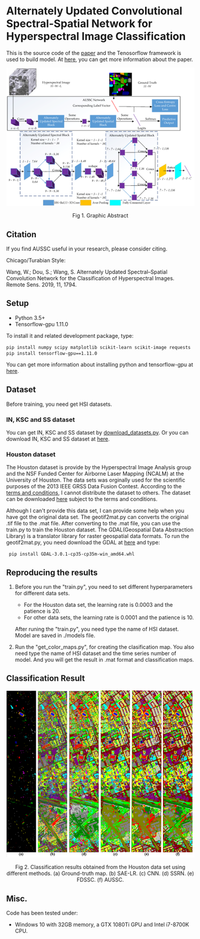 
# Alternately Updated Convolutional Spectral-Spatial Network for Hyperspectral Image Classification
This is the source code of the [paper](https://www.mdpi.com/2072-4292/11/15/1794) and the Tenosorflow framework is used to build model. At [here](https://shuguang-52.github.io/aussc/), you can get more information about the paper.

<div align=center> 
 
 <img src='classification_maps/Graphical Abstract.png'>
 
Fig 1. Graphic Abstract
</div>
 
## Citation
If you find AUSSC useful in your research, please consider citing.

Chicago/Turabian Style:

Wang, W.; Dou, S.; Wang, S. Alternately Updated Spectral–Spatial Convolution Network for the Classification of Hyperspectral Images. Remote Sens. 2019, 11, 1794.


## Setup
+ Python 3.5+
+ Tensorflow-gpu 1.11.0

To install it and related development package, type:

    pip install numpy scipy matplotlib scikit-learn scikit-image requests
    pip install tensorflow-gpu==1.11.0

You can get more information about installing python and tensorflow-gpu at [here](https://github.com/shuguang-52/FDSSC).
    
## Dataset
Before training, you need get HSI datasets. 

### IN, KSC and SS dataset
You can get IN, KSC and SS dataset by [download_datasets.py](https://github.com/shuguang-52/FDSSC/blob/master/download_datasets.py). Or you can download IN, KSC and SS dataset at [here](http://www.ehu.eus/ccwintco/index.php?title=Hyperspectral_Remote_Sensing_Scenes).

### Houston dataset
The Houston dataset is provide by the Hyperspectral Image Analysis group and the NSF Funded Center for Airborne Laser Mapping (NCALM) at the University of Houston. The data sets was orginally used for the scientific purposes of the 2013 IEEE GRSS Data Fusion Contest. According to the [terms and conditions](http://hyperspectral.ee.uh.edu/xeadh4f2dftc13/copyright.txt), I cannot distribute the dataset to others. The dataset can be downloaded [here](http://hyperspectral.ee.uh.edu/?page_id=459) subject to the terms and conditions. 

Although I can't provide this data set, I can provide some help when you have got the original data set. The geotif2mat.py can converts the original .tif file to the .mat file. After converting to the .mat file, you can use the train.py to train the Houston dataset. The GDAL(Geospatial Data Abstraction Library) is a translator library for raster geospatial data formats. To run the geotif2mat.py, you need download the GDAL at [here](https://www.lfd.uci.edu/~gohlke/pythonlibs/#gdal) and type:

     pip install GDAL‑3.0.1‑cp35‑cp35m‑win_amd64.whl

   
## Reproducing the results
1) Before you run the "train.py", you need to set different hyperparameters for different data sets. 
   + For the Houston data set, the learning rate is 0.0003 and the patience is 20.
   + For other data sets, the learning rate is 0.0001 and the patience is 10.

   After runing the "train.py", you need type the name of HSI dataset. Model are saved in ./models file.

2) Run the "get\_color\_maps.py", for creating the clasification map. You also need type the name of HSI dataset and the time series number of model. And you will get the result in .mat format and classification maps.

## Classification Result
<div align=center> 
 
<img src='classification_maps/hs.png'>

Fig 2. Classification results obtained from the Houston data set using different methods. (a) Ground-truth map. (b) SAE-LR. (c) CNN. (d) SSRN. (e) FDSSC. (f) AUSSC.
</div>

## Misc.
Code has been tested under:

+ Windows 10 with 32GB memory, a GTX 1080Ti GPU and Intel i7-8700K CPU.
